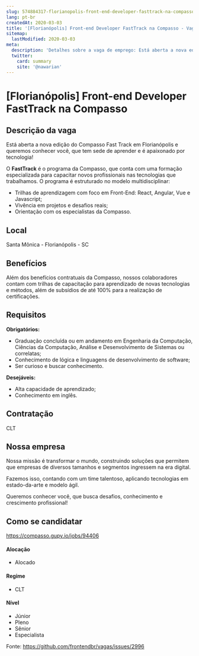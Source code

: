 ```yaml
---
slug: 574884317-florianopolis-front-end-developer-fasttrack-na-compasso
lang: pt-br
createdAt: 2020-03-03
title: '[Florianópolis] Front-end Developer FastTrack na Compasso - Vaga de Emprego'
sitemap:
  lastModified: 2020-03-03
meta:
  description: 'Detalhes sobre a vaga de emprego: Está aberta a nova edição do Compasso Fast Track em Florianópolis e queremos conhecer você, que tem sede de aprender e é apaixonado por tecnologia! O **FastTrack** é o programa da Compasso, que conta com uma formação especializada para capacitar novos profissionais nas tecnologias que trabalhamos. O programa é estruturado no modelo multidisciplinar: - Trilhas de aprendizagem com foco em Front-End: React, Angular, Vue e Javascript; - Vivência em projetos e desafios reais; - Orientação com os especialistas da Compasso.'
  twitter:
    card: summary
    site: '@nawarian'
---
```


# [Florianópolis] Front-end Developer FastTrack na Compasso


## Descrição da vaga

Está aberta a nova edição do Compasso Fast Track em Florianópolis e queremos conhecer você, que tem sede de aprender e é apaixonado por tecnologia!

O **FastTrack** é o programa da Compasso, que conta com uma formação especializada para capacitar novos profissionais nas tecnologias que trabalhamos. O programa é estruturado no modelo multidisciplinar:
- Trilhas de aprendizagem com foco em Front-End: React, Angular, Vue e Javascript;
- Vivência em projetos e desafios reais;
- Orientação com os especialistas da Compasso.

## Local

Santa Mônica - Florianópolis - SC

## Benefícios

Além dos benefícios contratuais da Compasso, nossos colaboradores contam com trilhas de capacitação para aprendizado de novas tecnologias e métodos, além de subsídios de até 100% para a realização de certificações.

## Requisitos

**Obrigatórios:**
-  Graduação concluída ou em andamento em Engenharia da Computação, Ciências da Computação, Análise e Desenvolvimento de Sistemas ou correlatas;
-  Conhecimento de lógica e linguagens de desenvolvimento de software;
-  Ser curioso e buscar conhecimento.

**Desejáveis:**
-   Alta capacidade de aprendizado;
-   Conhecimento em inglês.

## Contratação

CLT

## Nossa empresa

Nossa missão é transformar o mundo, construindo soluções que permitem que empresas de diversos tamanhos e segmentos ingressem na era digital.

Fazemos isso, contando com um time talentoso, aplicando tecnologias em estado-da-arte e modelo ágil.

Queremos conhecer você, que busca desafios, conhecimento e crescimento profissional!


## Como se candidatar

https://compasso.gupy.io/jobs/94406

#### Alocação
- Alocado


#### Regime
- CLT

#### Nível
- Júnior
- Pleno
- Sênior
- Especialista




Fonte: https://github.com/frontendbr/vagas/issues/2996